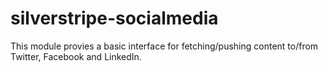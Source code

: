 # silverstripe-socialmedia
This module provies a basic interface for fetching/pushing content to/from Twitter, Facebook and LinkedIn.
